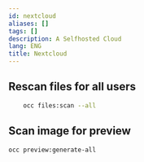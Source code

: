 ```yaml
---
id: nextcloud
aliases: []
tags: []
description: A Selfhosted Cloud
lang: ENG
title: Nextcloud
---
```


## Rescan files for all users

```sh
    occ files:scan --all
```

## Scan image for preview

```sh
occ preview:generate-all
```
